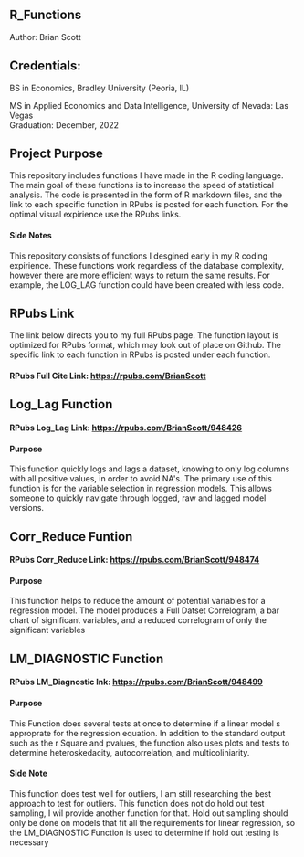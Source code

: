 ## R_Functions
Author: Brian Scott

## Credentials: 
BS in Economics, Bradley University (Peoria, IL)
  
MS in Applied Economics and Data Intelligence, University of Nevada: Las Vegas           
  Graduation: December, 2022
     
## Project Purpose

This repository includes functions I have made in the R coding language. The main goal of these functions is to increase the speed of statistical analysis. The code is presented in the form of R markdown files, and the link to each specific function in RPubs is posted for each function. For the optimal visual expirience use the RPubs links.

#### Side Notes

This repository consists of functions I desgined early in my R coding expirience. These functions work regardless of the database complexity, however there are more efficient ways to return the same results. For example, the LOG_LAG function could have been created with less code. 

## RPubs Link

The link below directs you to my full RPubs page. The function layout is optimized for RPubs format, which may look out of place on Github. The specific link to each function in RPubs is posted under each function.
#### RPubs Full Cite Link: https://rpubs.com/BrianScott



## Log_Lag Function
#### RPubs Log_Lag Link: https://rpubs.com/BrianScott/948426
#### Purpose
This function quickly logs and lags a dataset, knowing to only log columns with all positive values, in order to avoid NA's. 
The primary use of this function is for the variable selection in regression models. This allows someone to quickly navigate through logged, raw and lagged model versions.  



## Corr_Reduce Funtion
#### RPubs Corr_Reduce Link: https://rpubs.com/BrianScott/948474
#### Purpose
This function helps to reduce the amount of potential variables for a regression model. The model produces a Full Datset Correlogram, a bar chart of significant variables, and a reduced correlogram of only the significant variables



## LM_DIAGNOSTIC Function
#### RPubs LM_Diagnostic lnk: https://rpubs.com/BrianScott/948499
#### Purpose
This Function does several tests at once to determine if a linear model s approprate for the regression equation. In addition to the standard output such as the r Square and pvalues, the function also uses plots and tests to determine heteroskedacity, autocorrelation, and multicoliniarity.

#### Side Note
This function does test well for outliers, I am still researching the best approach to test for outliers. 
This function does not do hold out test sampling, I wil provide another function for that.
Hold out sampling should only be done on models that fit all the requirements for linear regression, so the LM_DIAGNOSTIC Function is used to determine if hold out testing is necessary 
